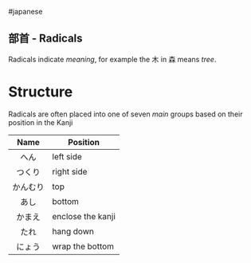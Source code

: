 #japanese 
## 部首 - Radicals
Radicals indicate *meaning*, for example the 木 in 森 means *tree*.

# Structure
Radicals are often placed into one of seven *main* groups based on their position in the Kanji

|   Name   | Position          |
|:--------:| ----------------- |
|   へん   | left side         |
|  つくり  | right side        |
| かんむり | top               |
|   あし   | bottom            |
|  かまえ  | enclose the kanji |
|   たれ   | hang down         |
|  にょう  | wrap the bottom   |

